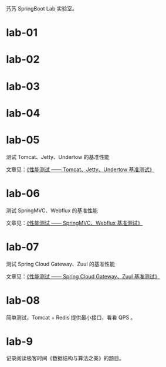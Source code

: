 艿艿 SpringBoot Lab 实验室。


# lab-01

# lab-02

# lab-03

# lab-04

# lab-05

测试 Tomcat、Jetty、Undertow 的基准性能

文章见：[《性能测试 —— Tomcat、Jetty、Undertow 基准测试》](http://www.iocoder.cn/Performance-Testing/Tomcat-Jetty-Undertow-benchmark/)

# lab-06

测试 SpringMVC、Webflux 的基准性能

文章见：[《性能测试 —— SpringMVC、Webflux 基准测试》](http://www.iocoder.cn/Performance-Testing/SpringMVC-Webflux-benchmark/)

# lab-07

测试 Spring Cloud Gateway、Zuul 的基准性能

文章见：[《性能测试 —— Spring Cloud Gateway、Zuul 基准测试》](http://www.iocoder.cn/Performance-Testing/SpringMVC-Webflux-benchmark/)

# lab-08

简单测试，Tomcat + Redis 提供最小接口，看看 QPS 。

# lab-9

记录阅读极客时间《数据结构与算法之美》的题目。
